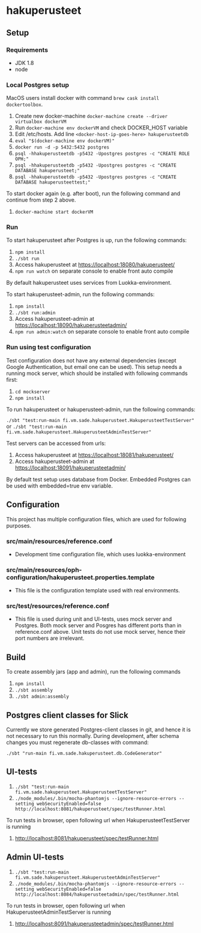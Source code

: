 # hakuperusteet

## Setup

### Requirements
* JDK 1.8
* node

### Local Postgres setup

MacOS users install docker with command `brew cask install dockertoolbox`.

1. Create new docker-machine `docker-machine create --driver virtualbox dockerVM`
2. Run `docker-machine env dockerVM` and check DOCKER_HOST variable
4. Edit /etc/hosts. Add line `<docker-host-ip-goes-here> hakuperusteetdb`
5. `eval "$(docker-machine env dockerVM)"`
6. `docker run -d -p 5432:5432 postgres`
7. `psql -hhakuperusteetdb -p5432 -Upostgres postgres -c "CREATE ROLE OPH;"`
8. `psql -hhakuperusteetdb -p5432 -Upostgres postgres -c "CREATE DATABASE hakuperusteet;"`
9. `psql -hhakuperusteetdb -p5432 -Upostgres postgres -c "CREATE DATABASE hakuperusteettest;"`

To start docker again (e.g. after boot), run the following command and continue from step 2 above.

1. `docker-machine start dockerVM`

### Run

To start hakuperusteet after Postgres is up, run the following commands:

1. `npm install`
2. `./sbt run`
3. Access hakuperusteet at [https://localhost:18080/hakuperusteet/](https://localhost:18080/hakuperusteet/)
4. `npm run watch` on separate console to enable front auto compile

By default hakuperusteet uses services from Luokka-environment.

To start hakuperusteet-admin, run the following commands:

1. `npm install`
2. `./sbt run:admin`
3. Access hakuperusteet-admin at [https://localhost:18090/hakuperusteetadmin/](https://localhost:18090/hakuperusteetadmin/)
4. `npm run admin:watch` on separate console to enable front auto compile

### Run using test configuration

Test configuration does not have any external dependencies (except Google Authentication, but email one can be used).
This setup needs a running mock server, which should be installed with following commands first:

1. `cd mockserver`
2. `npm install`

To run hakuperusteet or hakuperusteet-admin, run the following commands:

`./sbt "test:run-main fi.vm.sade.hakuperusteet.HakuperusteetTestServer"`
or
`./sbt "test:run-main fi.vm.sade.hakuperusteet.HakuperusteetAdminTestServer"`

Test servers can be accessed from urls:

1. Access hakuperusteet at [https://localhost:18081/hakuperusteet/](https://localhost:18081/hakuperusteet/)
2. Access hakuperusteet-admin at [https://localhost:18091/hakuperusteetadmin/](https://localhost:18091/hakuperusteetadmin/)

By default test setup uses database from Docker. Embedded Postgres can be used with embedded=true env variable. 

## Configuration

This project has multiple configuration files, which are used for following purposes.

### src/main/resources/reference.conf

 - Development time configuration file, which uses luokka-environment

### src/main/resources/oph-configuration/hakuperusteet.properties.template

 - This file is the configuration template used with real environments.

### src/test/resources/reference.conf

 - This file is used during unit and UI-tests, uses mock server and Postgres. Both mock server and Posgres has different ports
   than in reference.conf above. Unit tests do not use mock server, hence their port numbers are irrelevant.

## Build

To create assembly jars (app and admin), run the following commands

1. `npm install`
2. `./sbt assembly`
3. `./sbt admin:assembly`

## Postgres client classes for Slick

Currently we store generated Postgres-client classes in git, and hence it is not necessary to run this normally.
During development, after schema changes you must regenerate db-classes with command:

`./sbt "run-main fi.vm.sade.hakuperusteet.db.CodeGenerator"`

## UI-tests

1. `./sbt "test:run-main fi.vm.sade.hakuperusteet.HakuperusteetTestServer"`
2. `./node_modules/.bin/mocha-phantomjs --ignore-resource-errors --setting webSecurityEnabled=false http://localhost:8081/hakuperusteet/spec/testRunner.html`

To run tests in browser, open following url when HakuperusteetTestServer is running

1. [http://localhost:8081/hakuperusteet/spec/testRunner.html](http://localhost:8081/hakuperusteet/spec/testRunner.html)

## Admin UI-tests

1. `./sbt "test:run-main fi.vm.sade.hakuperusteet.HakuperusteetAdminTestServer"`
2. `./node_modules/.bin/mocha-phantomjs --ignore-resource-errors --setting webSecurityEnabled=false http://localhost:8084/hakuperusteetadmin/spec/testRunner.html`

To run tests in browser, open following url when HakuperusteetAdminTestServer is running

1. [http://localhost:8091/hakuperusteetadmin/spec/testRunner.html](http://localhost:8091/hakuperusteetadmin/spec/testRunner.html)
